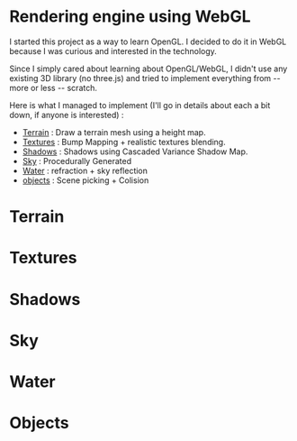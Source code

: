 # Rendering engine using WebGL

I started this project as a way to learn OpenGL. I decided to do it in WebGL because I was curious and interested in the technology.

Since I simply cared about learning about OpenGL/WebGL, I didn't use any existing 3D library (no three.js) and tried to implement everything from -- more or less -- scratch.

Here is what I managed to implement (I'll go in details about each a bit down, if anyone is interested) :

* [Terrain](#terrain) : Draw a terrain mesh using a height map.
* [Textures](#textures) : Bump Mapping + realistic textures blending.
* [Shadows](#shadows) : Shadows using Cascaded Variance Shadow Map.
* [Sky](#sky) : Procedurally Generated
* [Water](#water) : refraction + sky reflection
* [objects](#objects) : Scene picking + Colision

# Terrain
# Textures
# Shadows
# Sky
# Water
# Objects

